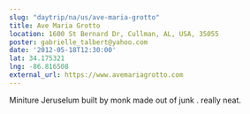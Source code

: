 ```yaml
---
slug: "daytrip/na/us/ave-maria-grotto"
title: Ave Maria Grotto
location: 1600 St Bernard Dr, Cullman, AL, USA, 35055
poster: gabrielle_talbert@yahoo.com
date: '2012-05-18T12:30:00'
lat: 34.175321
lng: -86.816508
external_url: https://www.avemariagrotto.com
---
```


Miniture Jeruselum built by monk made out of junk . really neat.
